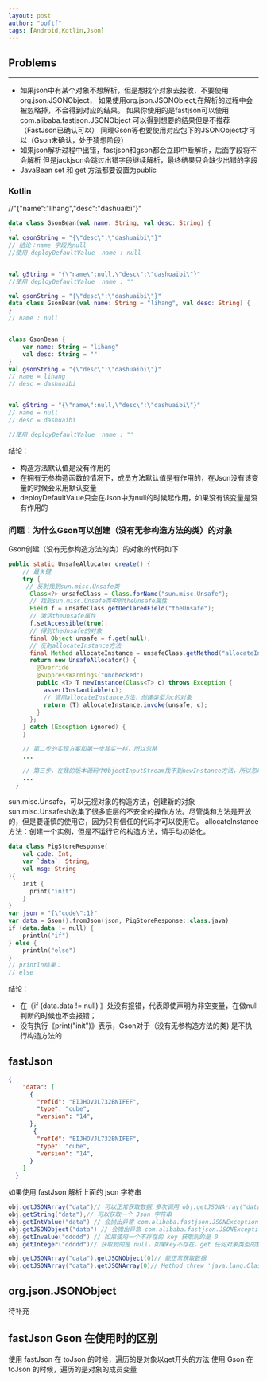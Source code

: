 ```yaml
---
layout: post
author: "ooftf"
tags: [Android,Kotlin,Json]
---
```


## Problems
---
* 如果json中有某个对象不想解析，但是想找个对象去接收，不要使用org.json.JSONObject，
  如果使用org.json.JSONObject;在解析的过程中会被忽略掉，不会得到对应的结果。
  如果你使用的是fastjson可以使用com.alibaba.fastjson.JSONObject 可以得到想要的结果但是不推荐（FastJson已确认可以）
  同理Gson等也要使用对应包下的JSONObject才可以（Gson未确认，处于猜想阶段）
* 如果json解析过程中出错，fastjson和gson都会立即中断解析，后面字段将不会解析
  但是jackjson会跳过出错字段继续解析，最终结果只会缺少出错的字段
* JavaBean set 和 get 方法都要设置为public

### Kotlin
//"{"name":"lihang","desc":"dashuaibi"}"
```kotlin
data class GsonBean(val name: String, val desc: String) {
}
val gsonString = "{\"desc\":\"dashuaibi\"}"
// 结论：name 字段为null
//使用 deployDefaultValue  name : null


val gString = "{\"name\":null,\"desc\":\"dashuaibi\"}"
//使用 deployDefaultValue  name : ""
```
```kotlin
val gsonString = "{\"desc\":\"dashuaibi\"}"
data class GsonBean(val name: String = "lihang", val desc: String) {
}
// name : null

```


```kotlin

class GsonBean {
    var name: String = "lihang"
    val desc: String = ""
}
val gsonString = "{\"desc\":\"dashuaibi\"}"
// name = lihang
// desc = dashuaibi


val gString = "{\"name\":null,\"desc\":\"dashuaibi\"}"
// name = null
// desc = dashuaibi

//使用 deployDefaultValue  name : ""
```

结论：
* 构造方法默认值是没有作用的
* 在拥有无参构造函数的情况下，成员方法默认值是有作用的，在Json没有该变量的时候会采用默认变量
* deployDefaultValue只会在Json中为null的时候起作用，如果没有该变量是没有作用的

### 问题：为什么Gson可以创建（没有无参构造方法的类）的对象
Gson创建（没有无参构造方法的类）的对象的代码如下

```java
public static UnsafeAllocator create() {
    // 最关键
    try {
     // 反射找到sun.misc.Unsafe类
      Class<?> unsafeClass = Class.forName("sun.misc.Unsafe");
      // 找到sun.misc.Unsafe类中的theUnsafe属性
      Field f = unsafeClass.getDeclaredField("theUnsafe");
      // 激活theUnsafe属性
      f.setAccessible(true);
      // 得到theUnsafe的对象
      final Object unsafe = f.get(null);
      // 反射allocateInstance方法
      final Method allocateInstance = unsafeClass.getMethod("allocateInstance", Class.class);
      return new UnsafeAllocator() {
        @Override
        @SuppressWarnings("unchecked")
        public <T> T newInstance(Class<T> c) throws Exception {
          assertInstantiable(c);
          // 调用allocateInstance方法，创建类型为c的对象
          return (T) allocateInstance.invoke(unsafe, c);
        }
      };
    } catch (Exception ignored) {
    }

  	// 第二步的实现方案和第一步其实一样，所以忽略
    ...

   	// 第三步，在我的版本源码中ObjectInputStream找不到newInstance方法，所以忽略
  	... 	
  }

```
sun.misc.Unsafe，可以无视对象的构造方法，创建新的对象
sun.misc.Unsafesh收集了很多底层的不安全的操作方法。尽管类和方法是开放的，但是要谨慎的使用它，因为只有信任的代码才可以使用它。
allocateInstance方法：创建一个实例，但是不运行它的构造方法，请手动初始化。

```kotlin
data class PigStoreResponse(
    val code: Int,
    var `data`: String,
    val msg: String
){
    init {
      print("init")
    }
}
var json = "{\"code\":1}"
var data = Gson().fromJson(json, PigStoreResponse::class.java)
if (data.data != null) {
    println("if")
} else {
    println("else")
}
// println结果：
// else
```
结论：
* 在《if (data.data != null) 》处没有报错，代表即使声明为非空变量，在做null判断的时候也不会报错；
* 没有执行《print("init")》表示，Gson对于（没有无参构造方法的类) 是不执行构造方法的


## fastJson
```json
{
    "data": [
      {
        "refId": "EIJHOVJL732BNIFEF",
        "type": "cube",
        "version": "14",
      },
       {
        "refId": "EIJHOVJL732BNIFEF",
        "type": "cube",
        "version": "14",
      }
    ]
  }
```
如果使用 fastJson 解析上面的 json 字符串

```java
obj.getJSONArray("data")// 可以正常获取数据,多次调用 obj.getJSONArray("data") 获取到的是同一个对象。
obj.getString("data");// 可以获取一个 Json 字符串
obj.getIntValue("data") // 会抛出异常 com.alibaba.fastjson.JSONException
obj.getJSONObject("data") // 会抛出异常 com.alibaba.fastjson.JSONException
obj.getInvalue("ddddd") // 如果使用一个不存在的 key 获取到的是 0
obj.getInteger("ddddd")// 获取到的是 null，如果key不存在，get 任何对象类型的数据获取到的都是 null

obj.getJSONArray("data").getJSONObject(0)// 能正常获取数据 
obj.getJSONArray("data").getJSONArray(0)// Method threw 'java.lang.ClassCastException' exception.  com.alibaba.fastjson.JSONObject cannot be cast to com.alibaba.fastjson.JSONArray
```

## org.json.JSONObject

待补充


## fastJson Gson 在使用时的区别
使用 fastJson 在 toJson 的时候，遍历的是对象以get开头的方法
使用 Gson 在 toJson 的时候，遍历的是对象的成员变量